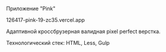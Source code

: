 Приложение "Pink"

126417-pink-19-zc35.vercel.app


Адаптивной кроссбрузерная валидная pixel perfect верстка. 


Технологический стек:
  HTML,
  Less,
  Gulp
